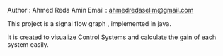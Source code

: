 Author : Ahmed Reda Amin 
Email : ahmedredaselim@gmail.com

This project is a signal flow graph , implemented in java.


It is created to visualize Control Systems and calculate the gain of each system easily. 

